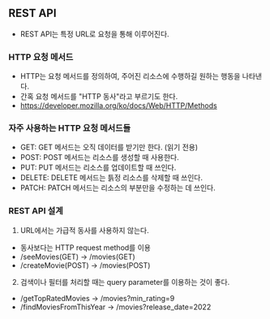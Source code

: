 ## REST API
- REST API는 특정 URL로 요청을 통해 이루어진다.

### HTTP 요청 메서드
- HTTP는 요청 메서드를 정의하여, 주어진 리소스에 수행하길 원하는 행동을 나타낸다.
- 간혹 요청 메서드를 "HTTP 동사"라고 부르기도 한다.
- https://developer.mozilla.org/ko/docs/Web/HTTP/Methods

### 자주 사용하는 HTTP 요청 메서드들
- GET: GET 메서드는 오직 데이터를 받기만 한다. (읽기 전용)
- POST: POST 메서드는 리소스를 생성할 때 사용한다.
- PUT: PUT 메서드는 리소스를 업데이트할 때 쓰인다.
- DELETE: DELETE 메서드는 틁정 리소스를 삭제할 때 쓰인다.
- PATCH: PATCH 메서드는 리소스의 부분만을 수정하는 데 쓰인다.

### REST API 설계
1. URL에서는 가급적 동사를 사용하지 않는다.
- 동사보다는 HTTP request method를 이용
- /seeMovies(GET) -> /movies(GET)
- /createMovie(POST) -> /movies(POST)

2. 검색이나 필터를 처리할 때는 query parameter를 이용하는 것이 좋다.
- /getTopRatedMovies -> /movies?min_rating=9
- /findMoviesFromThisYear -> /movies?release_date=2022
